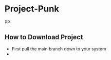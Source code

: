 # Project-Punk
PP

## How to Download Project

- First pull the main branch down to your system
-  
